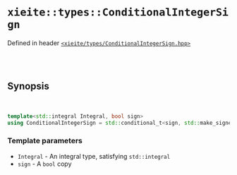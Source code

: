 # `xieite::types::ConditionalIntegerSign`
Defined in header [`<xieite/types/ConditionalIntegerSign.hpp>`](https://github.com/Eczbek/xieite/tree/main/include/xieite/types/ConditionalIntegerSign.hpp)

<br/><br/>

## Synopsis

<br/>

```cpp
template<std::integral Integral, bool sign>
using ConditionalIntegerSign = std::conditional_t<sign, std::make_signed_t<Integral>, std::make_unsigned_t<Integral>>;
```
### Template parameters
- `Integral` - An integral type, satisfying `std::integral`
- `sign` - A `bool` copy
